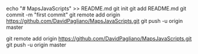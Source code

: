 echo "# MapsJavaScripts" >> README.md
git init
git add README.md
git commit -m "first commit"
git remote add origin https://github.com/DavidPagliano/MapsJavaScripts.git
git push -u origin master

git remote add origin https://github.com/DavidPagliano/MapsJavaScripts.git
git push -u origin master
